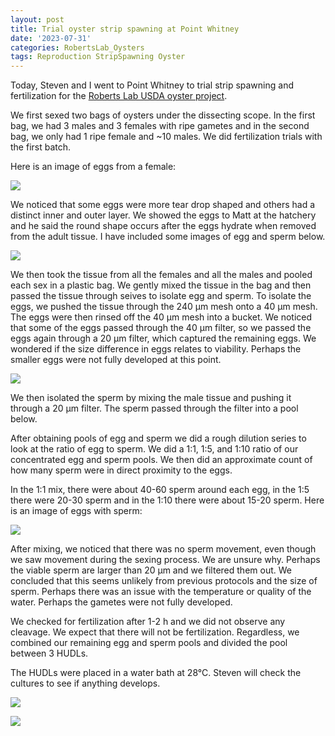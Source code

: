 ```yaml
---
layout: post
title: Trial oyster strip spawning at Point Whitney
date: '2023-07-31'
categories: RobertsLab_Oysters
tags: Reproduction StripSpawning Oyster
---
```


Today, Steven and I went to Point Whitney to trial strip spawning and fertilization for the [Roberts Lab USDA oyster project](https://github.com/mattgeorgephd/USDA-SRGARP-gigas-carryover). 

We first sexed two bags of oysters under the dissecting scope. In the first bag, we had 3 males and 3 females with ripe gametes and in the second bag, we only had 1 ripe female and ~10 males. We did fertilization trials with the first batch. 

Here is an image of eggs from a female:  

![](https://raw.githubusercontent.com/AHuffmyer/ASH_Putnam_Lab_Notebook/master/images/NotebookImages/oysters/oyster6.jpeg) 

We noticed that some eggs were more tear drop shaped and others had a distinct inner and outer layer. We showed the eggs to Matt at the hatchery and he said the round shape occurs after the eggs hydrate when removed from the adult tissue. I have included some images of egg and sperm below. 

![](https://raw.githubusercontent.com/AHuffmyer/ASH_Putnam_Lab_Notebook/master/images/NotebookImages/oysters/oyster2.jpeg) 

We then took the tissue from all the females and all the males and pooled each sex in a plastic bag. We gently mixed the tissue in the bag and then passed the tissue through seives to isolate egg and sperm. To isolate the eggs, we pushed the tissue through the 240 µm mesh onto a 40 µm mesh. The eggs were then rinsed off the 40 µm mesh into a bucket. We noticed that some of the eggs passed through the 40 µm filter, so we passed the eggs again through a 20 µm filter, which captured the remaining eggs. We wondered if the size difference in eggs relates to viability. Perhaps the smaller eggs were not fully developed at this point.

![](https://raw.githubusercontent.com/AHuffmyer/ASH_Putnam_Lab_Notebook/master/images/NotebookImages/oysters/oyster1.jpeg) 

We then isolated the sperm by mixing the male tissue and pushing it through a 20 µm filter. The sperm passed through the filter into a pool below.  

After obtaining pools of egg and sperm we did a rough dilution series to look at the ratio of egg to sperm. We did a 1:1, 1:5, and 1:10 ratio of our concentrated egg and sperm pools. We then did an approximate count of how many sperm were in direct proximity to the eggs. 

In the 1:1 mix, there were about 40-60 sperm around each egg, in the 1:5 there were 20-30 sperm and in the 1:10 there were about 15-20 sperm. Here is an image of eggs with sperm:

![](https://raw.githubusercontent.com/AHuffmyer/ASH_Putnam_Lab_Notebook/master/images/NotebookImages/oysters/oyster3.jpeg) 

After mixing, we noticed that there was no sperm movement, even though we saw movement during the sexing process. We are unsure why. Perhaps the viable sperm are larger than 20 µm and we filtered them out. We concluded that this seems unlikely from previous protocols and the size of sperm. Perhaps there was an issue with the temperature or quality of the water. Perhaps the gametes were not fully developed. 

We checked for fertilization after 1-2 h and we did not observe any cleavage. We expect that there will not be fertilization. Regardless, we combined our remaining egg and sperm pools and divided the pool between 3 HUDLs. 

The HUDLs were placed in a water bath at 28°C. Steven will check the cultures to see if anything develops. 

![](https://raw.githubusercontent.com/AHuffmyer/ASH_Putnam_Lab_Notebook/master/images/NotebookImages/oysters/oyster4.jpeg) 

![](https://raw.githubusercontent.com/AHuffmyer/ASH_Putnam_Lab_Notebook/master/images/NotebookImages/oysters/oyster5.jpeg) 


